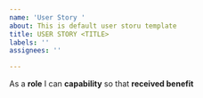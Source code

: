 ```yaml
---
name: 'User Story '
about: This is default user storu template
title: USER STORY <TITLE>
labels: ''
assignees: ''

---
```


As a **role** I can **capability** so that **received benefit**
